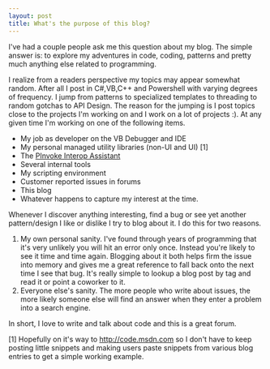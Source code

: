 ```yaml
---
layout: post
title: What's the purpose of this blog? 
---
```

I've had a couple people ask me this question about my blog. The simple answer is: to explore my adventures in code, coding, patterns and pretty much anything else related to programming.

I realize from a readers perspective my topics may appear somewhat random.  After all I post in C#,VB,C++ and Powershell with varying degrees of frequency. I jump from patterns to specialized templates to threading to random gotchas to API Design. The reason for the jumping is I post topics close to the projects I'm working on and I work on a lot of projects :). At any given time I'm working on one of the following items.

  * My job as developer on the VB Debugger and IDE
  * My personal managed utility libraries (non-UI and UI) [1]
  * The [PInvoke Interop Assistant](http://blogs.msdn.com/jaredpar/archive/2008/03/14/making-pinvoke-easy.aspx)
  * Several internal tools 
  * My scripting environment
  * Customer reported issues in forums
  * This blog 
  * Whatever happens to capture my interest at the time.

Whenever I discover anything interesting, find a bug or see yet another pattern/design I like or dislike I try to blog about it. I do this for two reasons.

  1. My own personal sanity. I've found through years of programming that it's very unlikely you will hit an error only once. Instead you're likely to see it time and time again. Blogging about it both helps firm the issue into memory and gives me a great reference to fall back onto the next time I see that bug. It's really simple to lookup a blog post by tag and read it or point a coworker to it.
  2. Everyone else's sanity. The more people who write about issues, the more likely someone else will find an answer when they enter a problem into a search engine.

In short, I love to write and talk about code and this is a great forum.

[1] Hopefully on it's way to <http://code.msdn.com> so I don't have to keep posting little snippets and making users paste snippets from various blog entries to get a simple working example.


